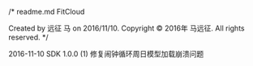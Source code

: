 /* 
  readme.md
  FitCloud

  Created by 远征 马 on 2016/11/10.
  Copyright © 2016年 马远征. All rights reserved.
*/



2016-11-10
SDK 1.0.0 
(1) 修复闹钟循环周日模型加载崩溃问题
